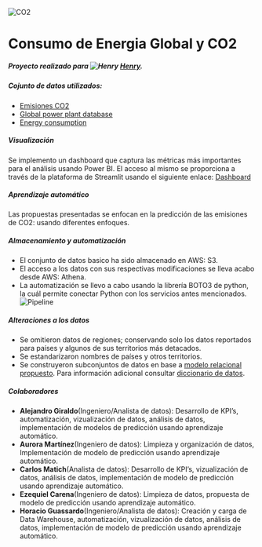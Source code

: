 ![CO2](https://i.ibb.co/FYKNGrp/banner-co2-A.png)
# Consumo de Energia Global y CO2

##### Proyecto realizado para ![Henry](https://i.ibb.co/DgH9488/logoH.png) [Henry](https://github.com/soyHenry/proyecto_grupal_consumo_energ-a_co2/).     

##### Cojunto de datos utilizados:    
- [Emisiones CO2](https://drive.google.com/drive/folders/1nAoLHcmrtoDcDtgUT3UDzFPZZxKh8_1s)    
- [Global power plant database](https://drive.google.com/drive/folders/1nAoLHcmrtoDcDtgUT3UDzFPZZxKh8_1s)    
- [Energy consumption](https://drive.google.com/drive/folders/1nAoLHcmrtoDcDtgUT3UDzFPZZxKh8_1s)     

##### Visualización
Se implemento un dashboard que captura las métricas más importantes para el análisis usando Power BI. El acceso al mismo se proporciona a través de la plataforma de Streamlit usando el siguiente enlace: [Dashboard](https://pgrupal13-proyectogrupal-inicio-3klytr.streamlitapp.com/)

##### Aprendizaje automático
Las propuestas presentadas se enfocan en la predicción de las emisiones de CO2: usando diferentes enfoques. 

##### Almacenamiento y automatización
- El conjunto de datos basico ha sido almacenado en AWS: S3.   
- El acceso a los datos con sus respectivas modificaciones se lleva acabo desde AWS: Athena.
- La automatización se llevo a cabo usando la librería BOTO3 de python, la cuál permite conectar Python con los servicios antes mencionados.       
![Pipeline](https://i.ibb.co/c8hXvJw/pipeline.jpg)

##### Alteraciones a los datos 
- Se omitieron datos de regiones; conservando solo los datos reportados para países y algunos de sus territorios más detacados.     
- Se estandarizaron nombres de países y otros territorios.      
- Se construyeron subconjuntos de datos en base a [modelo relacional propuesto](https://github.com/PGrupal13/proyectoGrupal/blob/main/Info/DER.png). Para información adicional consultar [diccionario de datos](https://github.com/PGrupal13/proyectoGrupal/blob/main/Info/Diccionario.csv).    


##### Colaboradores
- **Alejandro Giraldo**(Ingeniero/Analista de datos): Desarrollo de KPI’s, automatización, vizualización de datos, análisis de datos, implementación de modelos de predicción usando aprendizaje automático.
- **Aurora Martínez**(Ingeniero de datos): Limpieza y organización de datos, Implementación de modelo de predicción usando aprendizaje automático.
- **Carlos Matich**(Analista de datos): Desarrollo de KPI’s, vizualización de datos, análisis de datos, implementación de modelo de predicción usando aprendizaje automático.
- **Ezequiel Carena**(Ingeniero de datos): Limpieza de datos, propuesta de modelo de predicción usando aprendizaje automático.
- **Horacio Guassardo**(Ingeniero/Analista de datos): Creación y carga de Data Warehouse, automatización, vizualización de datos, análisis de datos, implementación de modelo de predicción usando aprendizaje automático.